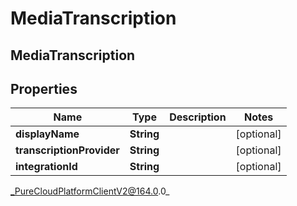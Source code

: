 # MediaTranscription

## MediaTranscription

## Properties

|Name | Type | Description | Notes|
|------------ | ------------- | ------------- | -------------|
| **displayName** | **String** |  | [optional] |
| **transcriptionProvider** | **String** |  | [optional] |
| **integrationId** | **String** |  | [optional] |



_PureCloudPlatformClientV2@164.0.0_
